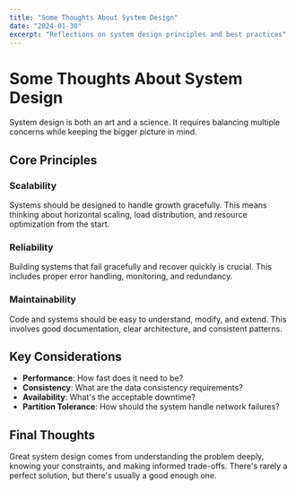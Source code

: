 ```yaml
---
title: "Some Thoughts About System Design"
date: "2024-01-30"
excerpt: "Reflections on system design principles and best practices"
---
```


# Some Thoughts About System Design

System design is both an art and a science. It requires balancing multiple concerns while keeping the bigger picture in mind.

## Core Principles

### Scalability

Systems should be designed to handle growth gracefully. This means thinking about horizontal scaling, load distribution, and resource optimization from the start.

### Reliability

Building systems that fail gracefully and recover quickly is crucial. This includes proper error handling, monitoring, and redundancy.

### Maintainability

Code and systems should be easy to understand, modify, and extend. This involves good documentation, clear architecture, and consistent patterns.

## Key Considerations

- **Performance**: How fast does it need to be?
- **Consistency**: What are the data consistency requirements?
- **Availability**: What's the acceptable downtime?
- **Partition Tolerance**: How should the system handle network failures?

## Final Thoughts

Great system design comes from understanding the problem deeply, knowing your constraints, and making informed trade-offs. There's rarely a perfect solution, but there's usually a good enough one.
